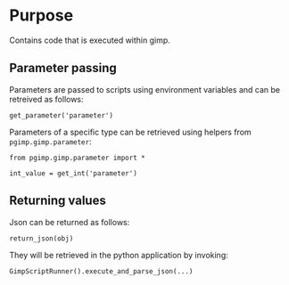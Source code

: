 # Purpose

Contains code that is executed within gimp.

## Parameter passing

Parameters are passed to scripts using environment variables and can be retreived as follows:

```
get_parameter('parameter')
```

Parameters of a specific type can be retrieved using helpers from `pgimp.gimp.parameter`:

```
from pgimp.gimp.parameter import *

int_value = get_int('parameter')
```

## Returning values

Json can be returned as follows:

```
return_json(obj)
```

They will be retrieved in the python application by invoking:

```
GimpScriptRunner().execute_and_parse_json(...)
```
